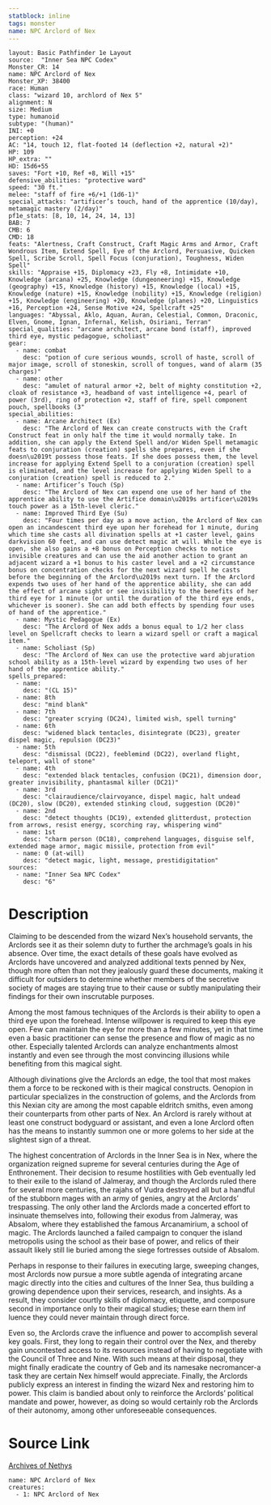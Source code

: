 ```yaml
---
statblock: inline
tags: monster
name: NPC Arclord of Nex
---
```

```statblock
layout: Basic Pathfinder 1e Layout
source:  "Inner Sea NPC Codex"
Monster_CR: 14
name: NPC Arclord of Nex
Monster_XP: 38400
race: Human
class: "wizard 10, archlord of Nex 5"
alignment: N
size: Medium
type: humanoid
subtype: "(human)"
INI: +0
perception: +24
AC: "14, touch 12, flat-footed 14 (deflection +2, natural +2)"
HP: 109
HP_extra: ""
HD: 15d6+55
saves: "Fort +10, Ref +8, Will +15"
defensive_abilities: "protective ward"
speed: "30 ft."
melee: "staff of fire +6/+1 (1d6-1)"
special_attacks: "artificer’s touch, hand of the apprentice (10/day), metamagic mastery (2/day)"
pf1e_stats: [8, 10, 14, 24, 14, 13]
BAB: 7
CMB: 6
CMD: 18
feats: "Alertness, Craft Construct, Craft Magic Arms and Armor, Craft Wondrous Item, Extend Spell, Eye of the Arclord, Persuasive, Quicken Spell, Scribe Scroll, Spell Focus (conjuration), Toughness, Widen Spell"
skills: "Appraise +15, Diplomacy +23, Fly +8, Intimidate +10, Knowledge (arcana) +25, Knowledge (dungeoneering) +15, Knowledge (geography) +15, Knowledge (history) +15, Knowledge (local) +15, Knowledge (nature) +15, Knowledge (nobility) +15, Knowledge (religion) +15, Knowledge (engineering) +20, Knowledge (planes) +20, Linguistics +16, Perception +24, Sense Motive +24, Spellcraft +25"
languages: "Abyssal, Aklo, Aquan, Auran, Celestial, Common, Draconic, Elven, Gnome, Ignan, Infernal, Kelish, Osiriani, Terran"
special_qualities: "arcane architect, arcane bond (staff), improved third eye, mystic pedagogue, scholiast"
gear:
  - name: combat
    desc: "potion of cure serious wounds, scroll of haste, scroll of major image, scroll of stoneskin, scroll of tongues, wand of alarm (35 charges)"
  - name: other
    desc: "amulet of natural armor +2, belt of mighty constitution +2, cloak of resistance +3, headband of vast intelligence +4, pearl of power (3rd), ring of protection +2, staff of fire, spell component pouch, spellbooks (3"
special_abilities:
  - name: Arcane Architect (Ex)
    desc: "The Arclord of Nex can create constructs with the Craft Construct feat in only half the time it would normally take. In addition, she can apply the Extend Spell and/or Widen Spell metamagic feats to conjuration (creation) spells she prepares, even if she doesn\u2019t possess those feats. If she does possess them, the level increase for applying Extend Spell to a conjuration (creation) spell is eliminated, and the level increase for applying Widen Spell to a conjuration (creation) spell is reduced to 2."
  - name: Artificer’s Touch (Sp)
    desc: "The Arclord of Nex can expend one use of her hand of the apprentice ability to use the Artifice domain\u2019s artificer\u2019s touch power as a 15th-level cleric."
  - name: Improved Third Eye (Su)
    desc: "Four times per day as a move action, the Arclord of Nex can open an incandescent third eye upon her forehead for 1 minute, during which time she casts all divination spells at +1 caster level, gains darkvision 60 feet, and can use detect magic at will. While the eye is open, she also gains a +8 bonus on Perception checks to notice invisible creatures and can use the aid another action to grant an adjacent wizard a +1 bonus to his caster level and a +2 circumstance bonus on concentration checks for the next wizard spell he casts before the beginning of the Arclord\u2019s next turn. If the Arclord expends two uses of her hand of the apprentice ability, she can add the effect of arcane sight or see invisibility to the benefits of her third eye for 1 minute (or until the duration of the third eye ends, whichever is sooner). She can add both effects by spending four uses of hand of the apprentice."
  - name: Mystic Pedagogue (Ex)
    desc: "The Arclord of Nex adds a bonus equal to 1/2 her class level on Spellcraft checks to learn a wizard spell or craft a magical item."
  - name: Scholiast (Sp)
    desc: "The Arclord of Nex can use the protective ward abjuration school ability as a 15th-level wizard by expending two uses of her hand of the apprentice ability."
spells_prepared:
  - name:
    desc: "(CL 15)"
  - name: 8th
    desc: "mind blank"
  - name: 7th
    desc: "greater scrying (DC24), limited wish, spell turning"
  - name: 6th
    desc: "widened black tentacles, disintegrate (DC23), greater dispel magic, repulsion (DC23)"
  - name: 5th
    desc: "dismissal (DC22), feeblemind (DC22), overland flight, teleport, wall of stone"
  - name: 4th
    desc: "extended black tentacles, confusion (DC21), dimension door, greater invisibility, phantasmal killer (DC21)"
  - name: 3rd
    desc: "clairaudience/clairvoyance, dispel magic, halt undead (DC20), slow (DC20), extended stinking cloud, suggestion (DC20)"
  - name: 2nd
    desc: "detect thoughts (DC19), extended glitterdust, protection from arrows, resist energy, scorching ray, whispering wind"
  - name: 1st
    desc: "charm person (DC18), comprehend languages, disguise self, extended mage armor, magic missile, protection from evil"
  - name: 0 (at-will)
    desc: "detect magic, light, message, prestidigitation"
sources:
  - name: "Inner Sea NPC Codex"
    desc: "6"
```
# Description
Claiming to be descended from the wizard Nex’s household servants, the Arclords see it as their solemn duty to further the archmage’s goals in his absence. Over time, the exact details of these goals have evolved as Arclords have uncovered and analyzed additional texts penned by Nex, though more often than not they jealously guard these documents, making it difficult for outsiders to determine whether members of the secretive society of mages are staying true to their cause or subtly manipulating their findings for their own inscrutable purposes.

Among the most famous techniques of the Arclords is their ability to open a third eye upon the forehead. Intense willpower is required to keep this eye open. Few can maintain the eye for more than a few minutes, yet in that time even a basic practitioner can sense the presence and flow of magic as no other. Especially talented Arclords can analyze enchantments almost instantly and even see through the most convincing illusions while benefiting from this magical sight.

Although divinations give the Arclords an edge, the tool that most makes them a force to be reckoned with is their magical constructs. Oenopion in particular specializes in the construction of golems, and the Arclords from this Nexian city are among the most capable eldritch smiths, even among their counterparts from other parts of Nex. An Arclord is rarely without at least one construct bodyguard or assistant, and even a lone Arclord often has the means to instantly summon one or more golems to her side at the slightest sign of a threat.

The highest concentration of Arclords in the Inner Sea is in Nex, where the organization reigned supreme for several centuries during the Age of Enthronement. Their decision to resume hostilities with Geb eventually led to their exile to the island of Jalmeray, and though the Arclords ruled there for several more centuries, the rajahs of Vudra destroyed all but a handful of the stubborn mages with an army of genies, angry at the Arclords’ trespassing. The only other land the Arclords made a concerted effort to insinuate themselves into, following their exodus from Jalmeray, was Absalom, where they established the famous Arcanamirium, a school of magic. The Arclords launched a failed campaign to conquer the island metropolis using the school as their base of power, and relics of their assault likely still lie buried among the siege fortresses outside of Absalom.

Perhaps in response to their failures in executing large, sweeping changes, most Arclords now pursue a more subtle agenda of integrating arcane magic directly into the cities and cultures of the Inner Sea, thus building a growing dependence upon their services, research, and insights. As a result, they consider courtly skills of diplomacy, etiquette, and composure second in importance only to their magical studies; these earn them inf luence they could never maintain through direct force.

Even so, the Arclords crave the influence and power to accomplish several key goals. First, they long to regain their control over the Nex, and thereby gain uncontested access to its resources instead of having to negotiate with the Council of Three and Nine. With such means at their disposal, they might finally eradicate the country of Geb and its namesake necromancer-a task they are certain Nex himself would appreciate. Finally, the Arclords publicly express an interest in finding the wizard Nex and restoring him to power. This claim is bandied about only to reinforce the Arclords’ political mandate and power, however, as doing so would certainly rob the Arclords of their autonomy, among other unforeseeable consequences.
# Source Link
[Archives of Nethys](https://aonprd.com/NPCDisplay.aspx?ItemName=Arclord%20of%20Nex)
```encounter-table
name: NPC Arclord of Nex
creatures:
  - 1: NPC Arclord of Nex
```

